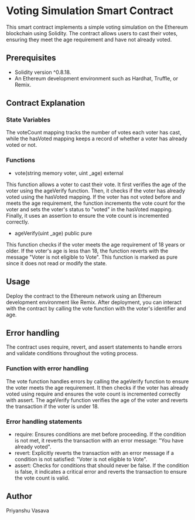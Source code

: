 # Voting Simulation Smart Contract
This smart contract implements a simple voting simulation on the Ethereum blockchain using Solidity. The contract allows users to cast their votes, ensuring they meet the age requirement and have not already voted.
## Prerequisites
* Solidity version ^0.8.18.
* An Ethereum development environment such as Hardhat, Truffle, or Remix.
## Contract Explanation
### State Variables
The voteCount mapping tracks the number of votes each voter has cast, while the hasVoted mapping keeps a record of whether a voter has already voted or not.
### Functions
* vote(string memory voter, uint _age) external

This function allows a voter to cast their vote. It first verifies the age of the voter using the ageVerify function. Then, it checks if the voter has already voted using the hasVoted mapping. If the voter has not voted before and meets the age requirement, the function increments the vote count for the voter and sets the voter's status to "voted" in the hasVoted mapping. Finally, it uses an assertion to ensure the vote count is incremented correctly.

* ageVerify(uint _age) public pure

This function checks if the voter meets the age requirement of 18 years or older. If the voter's age is less than 18, the function reverts with the message "Voter is not eligible to Vote". This function is marked as pure since it does not read or modify the state.
## Usage
Deploy the contract to the Ethereum network using an Ethereum development environment like Remix. After deployment, you can interact with the contract by calling the vote function with the voter's identifier and age.
## Error handling
The contract uses require, revert, and assert statements to handle errors and validate conditions throughout the voting process.
### Function with error handling
The vote function handles errors by calling the ageVerify function to ensure the voter meets the age requirement. It then checks if the voter has already voted using require and ensures the vote count is incremented correctly with assert. The ageVerify function verifies the age of the voter and reverts the transaction if the voter is under 18.
### Error handling statements
* require: Ensures conditions are met before proceeding. If the condition is not met, it reverts the transaction with an error message: "You have already voted".
* revert: Explicitly reverts the transaction with an error message if a condition is not satisfied: "Voter is not eligible to Vote".
* assert: Checks for conditions that should never be false. If the condition is false, it indicates a critical error and reverts the transaction to ensure the vote count is valid.
## Author
Priyanshu Vasava
